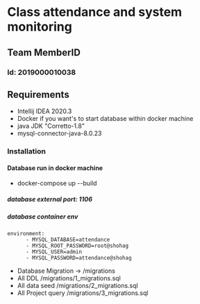 # Class attendance and system monitoring

## Team MemberID
### Id: 2019000010038

## Requirements
* Intellij IDEA 2020.3
* Docker if you want's to start database within docker machine
* java JDK "Corretto-1.8"
* mysql-connector-java-8.0.23



### Installation

#### Database run in docker machine
* docker-compose up --build
##### database external port: 1106
##### database container env
```
environment:
      - MYSQL_DATABASE=attendance
      - MYSQL_ROOT_PASSWORD=root@shohag
      - MYSQL_USER=admin
      - MYSQL_PASSWORD=attendance@shohag
```

* Database Migration -> /migrations
* All DDL /migrations/1_migrations.sql
* All data seed /migrations/2_migrations.sql
* All Project query /migrations/3_migrations.sql







